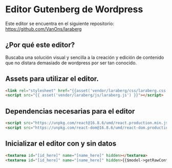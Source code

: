 # Editor Gutenberg de Wordpress

Este editor se encuentra en el siguiente repositorio:
https://github.com/VanOns/laraberg

## ¿Por qué este editor?

Buscaba una solución visual y sencilla a la creación y edición de contenido que
no distara demasiado de wordpress por ser tan conocido.

## Assets para utilizar el editor.

```html
<link rel="stylesheet" href="{{asset('vendor/laraberg/css/laraberg.css')}}" />
<script src="{{ asset('vendor/laraberg/js/laraberg.js') }}"></script>
```

## Dependencias necesarias para el editor

```html
<script src="https://unpkg.com/react@16.8.6/umd/react.production.min.js"></script>
<script src="https://unpkg.com/react-dom@16.8.6/umd/react-dom.production.min.js"></script>
```


## Inicializar el editor con y sin datos

```html
<textarea id="[id_here]" name="[name_here]" hidden></textarea>
<textarea id="[id_here]" name="[name_here]" hidden>{{$model->getRawContent()}}</textarea>
```

